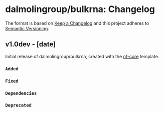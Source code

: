 # dalmolingroup/bulkrna: Changelog

The format is based on [Keep a Changelog](https://keepachangelog.com/en/1.0.0/)
and this project adheres to [Semantic Versioning](https://semver.org/spec/v2.0.0.html).

## v1.0dev - [date]

Initial release of dalmolingroup/bulkrna, created with the [nf-core](https://nf-co.re/) template.

### `Added`

### `Fixed`

### `Dependencies`

### `Deprecated`
